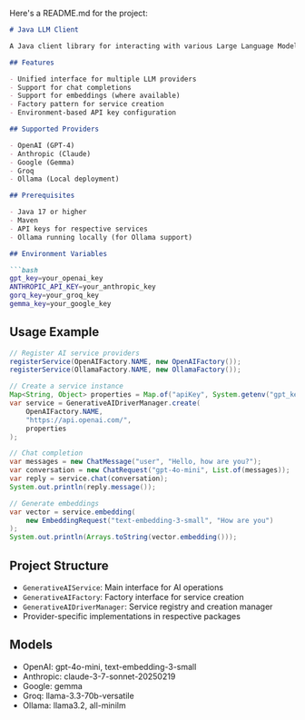 Here's a README.md for the project:

```markdown
# Java LLM Client

A Java client library for interacting with various Large Language Model (LLM) APIs including OpenAI, Anthropic, Google, Groq, and Ollama.

## Features

- Unified interface for multiple LLM providers
- Support for chat completions
- Support for embeddings (where available)
- Factory pattern for service creation
- Environment-based API key configuration

## Supported Providers

- OpenAI (GPT-4)
- Anthropic (Claude)
- Google (Gemma)
- Groq
- Ollama (Local deployment)

## Prerequisites

- Java 17 or higher
- Maven
- API keys for respective services
- Ollama running locally (for Ollama support)

## Environment Variables

```bash
gpt_key=your_openai_key
ANTHROPIC_API_KEY=your_anthropic_key
gorq_key=your_groq_key
gemma_key=your_google_key
```

## Usage Example

```java
// Register AI service providers
registerService(OpenAIFactory.NAME, new OpenAIFactory());
registerService(OllamaFactory.NAME, new OllamaFactory());

// Create a service instance
Map<String, Object> properties = Map.of("apiKey", System.getenv("gpt_key"));
var service = GenerativeAIDriverManager.create(
    OpenAIFactory.NAME, 
    "https://api.openai.com/", 
    properties
);

// Chat completion
var messages = new ChatMessage("user", "Hello, how are you?");
var conversation = new ChatRequest("gpt-4o-mini", List.of(messages));
var reply = service.chat(conversation);
System.out.println(reply.message());

// Generate embeddings
var vector = service.embedding(
    new EmbeddingRequest("text-embedding-3-small", "How are you")
);
System.out.println(Arrays.toString(vector.embedding()));
```

## Project Structure

- `GenerativeAIService`: Main interface for AI operations
- `GenerativeAIFactory`: Factory interface for service creation
- `GenerativeAIDriverManager`: Service registry and creation manager
- Provider-specific implementations in respective packages

## Models

- OpenAI: gpt-4o-mini, text-embedding-3-small
- Anthropic: claude-3-7-sonnet-20250219
- Google: gemma
- Groq: llama-3.3-70b-versatile
- Ollama: llama3.2, all-minilm
```